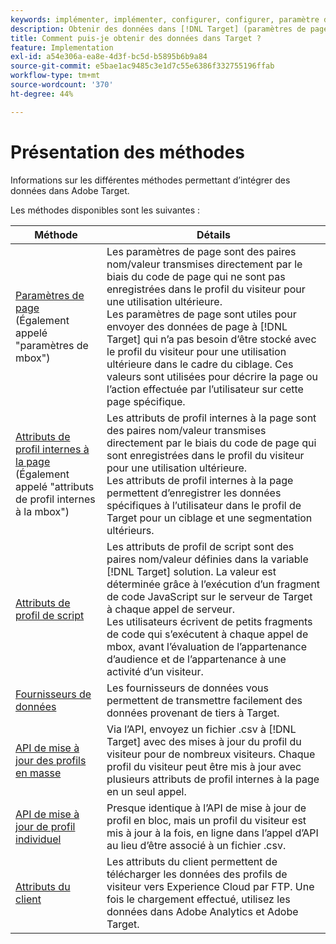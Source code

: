 ```yaml
---
keywords: implémenter, implémenter, configurer, configurer, paramètre de page, tomcat, encodé URL, attribut de profil interne à la page, paramètre de mbox, attributs de profil internes à la page, attribut de profil de script, API de mise à jour de profil en masse, API de mise à jour de profil individuel, attributs du client, implémenter5, implémenter6, implémenter7, implémenter8, implémenter9, implémenter1, implémenter3, implémenter4, implémenter5, fournisseurs de données
description: Obtenir des données dans [!DNL Target] (paramètres de page, attributs de profil, attributs de profil de script, fournisseurs de données, API de mise à jour de profil uniques et en masse, attributs du client).
title: Comment puis-je obtenir des données dans Target ?
feature: Implementation
exl-id: a54e306a-ea8e-4d3f-bc5d-b5895b6b9a84
source-git-commit: e5bae1ac9485c3e1d7c55e6386f332755196ffab
workflow-type: tm+mt
source-wordcount: '370'
ht-degree: 44%

---
```


# Présentation des méthodes

Informations sur les différentes méthodes permettant d’intégrer des données dans Adobe Target.

Les méthodes disponibles sont les suivantes :

| Méthode | Détails |
| --- | --- |
| [Paramètres de page](page-parameters.md)<br />(Également appelé &quot;paramètres de mbox&quot;) | Les paramètres de page sont des paires nom/valeur transmises directement par le biais du code de page qui ne sont pas enregistrées dans le profil du visiteur pour une utilisation ultérieure.<br />Les paramètres de page sont utiles pour envoyer des données de page à [!DNL Target] qui n’a pas besoin d’être stocké avec le profil du visiteur pour une utilisation ultérieure dans le cadre du ciblage. Ces valeurs sont utilisées pour décrire la page ou l’action effectuée par l’utilisateur sur cette page spécifique. |
| [Attributs de profil internes à la page](in-page-profile-attributes.md)<br />(Également appelé &quot;attributs de profil internes à la mbox&quot;) | Les attributs de profil internes à la page sont des paires nom/valeur transmises directement par le biais du code de page qui sont enregistrées dans le profil du visiteur pour une utilisation ultérieure.<br />Les attributs de profil internes à la page permettent d’enregistrer les données spécifiques à l’utilisateur dans le profil de Target pour un ciblage et une segmentation ultérieurs. |
| [Attributs de profil de script](script-profile-attributes.md) | Les attributs de profil de script sont des paires nom/valeur définies dans la variable [!DNL Target] solution. La valeur est déterminée grâce à l’exécution d’un fragment de code JavaScript sur le serveur de Target à chaque appel de serveur.<br />Les utilisateurs écrivent de petits fragments de code qui s’exécutent à chaque appel de mbox, avant l’évaluation de l’appartenance d’audience et de l’appartenance à une activité d’un visiteur. |
| [Fournisseurs de données](data-providers.md) | Les fournisseurs de données vous permettent de transmettre facilement des données provenant de tiers à Target. |
| [API de mise à jour des profils en masse](bulk-profile-update-api.md) | Via l’API, envoyez un fichier .csv à [!DNL Target] avec des mises à jour du profil du visiteur pour de nombreux visiteurs. Chaque profil du visiteur peut être mis à jour avec plusieurs attributs de profil internes à la page en un seul appel. |
| [API de mise à jour de profil individuel](single-profile-update-api.md) | Presque identique à l’API de mise à jour de profil en bloc, mais un profil du visiteur est mis à jour à la fois, en ligne dans l’appel d’API au lieu d’être associé à un fichier .csv. |
| [Attributs du client](customer-attributes.md) | Les attributs du client permettent de télécharger les données des profils de visiteur vers Experience Cloud par FTP. Une fois le chargement effectué, utilisez les données dans Adobe Analytics et Adobe Target. |
